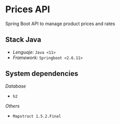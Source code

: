 # Prices API

Spring Boot API to manage product prices and rates

## Stack Java

- _Lenguaje:_ `Java <11>`
- _Framework:_ `Springboot <2.6.11>`

## System dependencies

_Database_
- `h2`

_Others_
- `Mapstruct 1.5.2.Final`